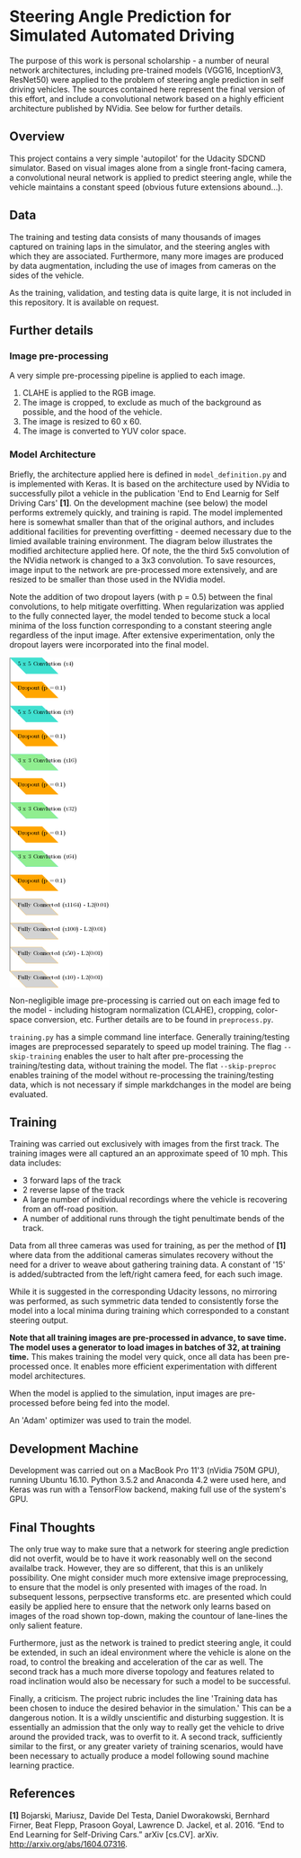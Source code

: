 # Steering Angle Prediction for Simulated Automated Driving

The purpose of this work is personal scholarship - a number of neural network architectures, including pre-trained models (VGG16, InceptionV3, ResNet50) were applied to the problem of steering angle prediction in self driving vehicles. The sources contained here represent the final version of this effort, and include a convolutional network based on a highly efficient architecture published by NVidia. See below for further details.

## Overview
This project contains a very simple 'autopilot' for the Udacity SDCND simulator. Based on visual images alone from a single front-facing camera, a convolutional neural network is applied to predict steering angle, while the vehicle maintains a constant speed (obvious future extensions abound...).

## Data
The training and testing data consists of many thousands of images captured on training laps in the simulator, and the steering angles with which they are associated. Furthermore, many more images are produced by data augmentation, including the use of images from cameras on the sides of the vehicle.

As the training, validation, and testing data is quite large, it is not included in this repository. It is available on request.

## Further details

### Image pre-processing
A very simple pre-processing pipeline is applied to each image.

1. CLAHE is applied to the RGB image.
2. The image is cropped, to exclude as much of the background as possible, and the hood of the vehicle.
3. The image is resized to 60 x 60.
4. The image is converted to YUV color space.

### Model Architecture
Briefly, the architecture applied here is defined in `model_definition.py` and is implemented with Keras. It is based on the architecture used by NVidia to successfully pilot a vehicle in the publication 'End to End Learnig for Self Driving Cars' **[1]**. On the development machine (see below) the model performs extremely quickly, and training is rapid. The model implemented here is somewhat smaller than that of the original authors, and includes additional facilities for preventing overfitting - deemed necessary due to the limied available training environment. The diagram below illustrates the modified architecture applied here. Of note, the the third 5x5 convolution of the NVidia network is changed to a 3x3 convolution. To save resources, image input to the network are pre-processed more extensively, and are resized to be smaller than those used in the NVidia model.

Note the addition of two dropout layers (with p = 0.5) between the final convolutions, to help mitigate overfitting. When regularization was applied to the fully connected layer, the model tended to become stuck a local minima of the loss function corresponding to a constant steering angle regardless of the input image. After extensive experimentation, only the dropout layers were incorporated into the final model.

<img align='center' src='steernet.png' alt='Steernet Architecture, modified from Bojarski et. al. 2016.'>

Non-negligible image pre-processing is carried out on each image fed to the model - including histogram normalization (CLAHE), cropping, color-space conversion, etc. Further details are to be found in `preprocess.py`.

`training.py` has a simple command line interface. Generally training/testing images are preprocessed separately to speed up model training. The flag `--skip-training` enables the user to halt after pre-processing the training/testing data, without training the model. The flat `--skip-preproc` enables training of the model without re-processing the training/testing data, which is not necessary if simple markdchanges in the model are being evaluated.


## Training
Training was carried out exclusively with images from the first track. The training images were all captured an an approximate speed of 10 mph. This data includes:

- 3 forward laps of the track
- 2 reverse lapse of the track
- A large number of individual recordings where the vehicle is recovering from an off-road position.
- A number of additional runs through the tight penultimate bends of the track.

Data from all three cameras was used for training, as per the method of **[1]** where data from the additional cameras simulates recovery without the need for a driver to weave about gathering training data. A constant of '15' is added/subtracted from the left/right camera feed, for each such image.

While it is suggested in the corresponding Udacity lessons, no mirroring was performed, as such symmetric data tended to consistently forse the model into a local minima during training which corresponded to a constant steering output.

**Note that all training images are pre-processed in advance, to save time. The model uses a generator to load images in batches of 32, at training time.** This makes training the model very quick, once all data has been pre-processed once. It enables more efficient experimentation with different model architectures.

When the model is applied to the simulation, input images are pre-processed before being fed into the model.

An 'Adam' optimizer was used to train the model.

## Development Machine
Development was carried out on a MacBook Pro 11'3 (nVidia 750M GPU), running Ubuntu 16.10. Python 3.5.2 and Anaconda 4.2 were used here, and Keras was run with a TensorFlow backend, making full use of the system's GPU.

## Final Thoughts
The only true way to make sure that a network for steering angle prediction did not overfit, would be to have it work reasonably well on the second availalbe track. However, they are so different, that this is an unlikely possibility. One might consider much more extensive image preprocessing, to ensure that the model is only presented with images of the road. In subsequent lessons, perpsective transforms etc. are presented which could easily be applied here to ensure that the network only learns based on images of the road shown top-down, making the countour of lane-lines the only salient feature.

Furthermore, just as the network is trained to predict steering angle, it could be extended, in such an ideal environment where the vehicle is alone on the road, to control the breaking and acceleration of the car as well. The second track has a much more diverse topology and features related to road inclination would also be necessary for such a model to be successful.

Finally, a criticism. The project rubric includes the line 'Training data has been chosen to induce the desired behavior in the simulation.' This can be a dangerous notion. It is a wildly unscientific and disturbing suggestion. It is essentially an admission that the only way to really get the vehicle to drive around the provided track, was to overfit to it. A second track, sufficiently similar to the first, or any greater variety of training scenarios, would have been necessary to actually produce a model following sound machine learning practice.

## References
**[1]** Bojarski, Mariusz, Davide Del Testa, Daniel Dworakowski, Bernhard Firner, Beat Flepp, Prasoon Goyal, Lawrence D. Jackel, et al. 2016. “End to End Learning for Self-Driving Cars.” arXiv [cs.CV]. arXiv. http://arxiv.org/abs/1604.07316.
